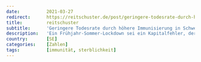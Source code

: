 ```yaml
---
date:          2021-03-27
redirect:      https://reitschuster.de/post/geringere-todesrate-durch-hoehere-immunisierung-in-schweden/
title:         reitschuster
subtitle:      'Geringere Todesrate durch höhere Immunisierung in Schweden?'
description:   'Ein Frühjahr-Sommer-Lockdown sei ein Kapitalfehler, der fatale Folgen haben könne, warnt Prof. Luckhaus, der aus Protest aus der Leopoldina ausgetreten ist. Hier exklusiv die Abrechnung des kritischen Wissenschaftlers mit der deutschen Corona-Politik.'
country:       [SE]
categories:    [Zahlen]
tags:          [immunität, sterblichkeit]
---
```

